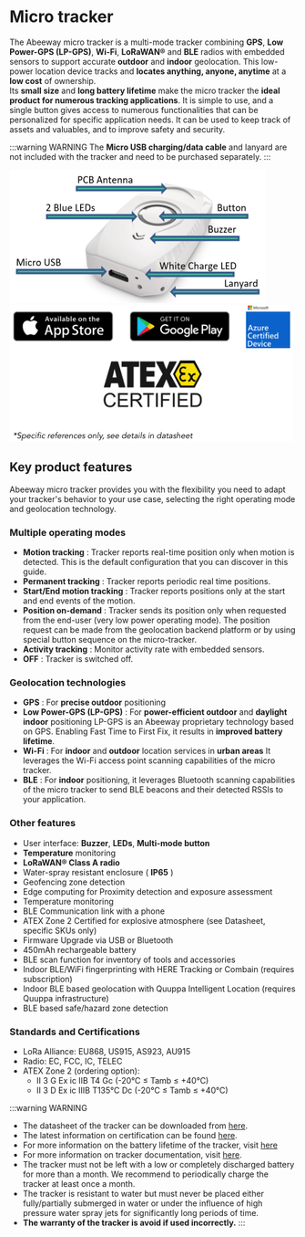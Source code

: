 # Micro tracker
The Abeeway micro tracker is a multi-mode tracker combining **GPS**, **Low Power-GPS (LP-GPS)**, **Wi-Fi**, **LoRaWAN®** and **BLE** radios with embedded sensors to support accurate **outdoor** and **indoor** geolocation. This low-power location device tracks and **locates anything, anyone, anytime** at a **low cost** of ownership.<br/>
Its **small size** and **long battery lifetime** make the micro tracker the **ideal product for numerous tracking applications**. It is simple to use, and a single button gives access to numerous functionalities that can be personalized for specific application needs. It can be used to keep track of assets and valuables, and to improve safety and security. 

:::warning WARNING
The **Micro USB charging/data cable** and lanyard are not included with the tracker and need to be purchased separately.
:::

![img](images/MicrotrackerHWarrows_450x234.png)
![img](images/image_azure_certification.png)

## Key product features
Abeeway micro tracker provides you with the flexibility you need to adapt your tracker's behavior to your use case, selecting the right operating mode and geolocation technology.

### Multiple operating modes

* **Motion tracking** : Tracker reports real-time position only when motion is detected. This is the default configuration that you can discover in this guide.
* **Permanent tracking** : Tracker reports periodic real time positions.
* **Start/End motion tracking** : Tracker reports positions only at the start and end events of the motion.
* **Position on-demand** : Tracker sends its position only when requested from the end-user (very low power operating mode). The position request can be made from the geolocation backend platform or by using special button sequence on the micro-tracker.
* **Activity tracking** : Monitor activity rate with embedded sensors.
* **OFF** : Tracker is switched off.

### Geolocation technologies

* **GPS** : For **precise outdoor** positioning
* **Low Power-GPS (LP-GPS)** : For **power-efficient outdoor** and **daylight indoor** positioning
LP-GPS is an Abeeway proprietary technology based on GPS. Enabling Fast Time to First Fix, it results in **improved battery lifetime**.
* **Wi-Fi** : For **indoor** and **outdoor** location services in **urban areas**
It leverages the Wi-Fi access point scanning capabilities of the micro tracker.
* **BLE** : For **indoor** positioning, it leverages Bluetooth scanning capabilities of the micro tracker to send BLE beacons and their detected RSSIs to your application.

### Other features
* User interface: **Buzzer**, **LEDs**, **Multi-mode button**
* **Temperature** monitoring
* **LoRaWAN® Class A radio**
* Water-spray resistant enclosure ( **IP65** )
* Geofencing zone detection
* Edge computing for Proximity detection and exposure assessment
* Temperature monitoring
* BLE Communication link with a phone
* ATEX Zone 2 Certified for explosive atmosphere (see Datasheet, specific SKUs only)
* Firmware Upgrade via USB or Bluetooth
* 450mAh rechargeable battery
* BLE scan function for inventory of tools and accessories
* Indoor BLE/WiFi fingerprinting with HERE Tracking or Combain (requires subscription)
* Indoor BLE based geolocation with Quuppa Intelligent Location (requires Quuppa infrastructure)
* BLE based safe/hazard zone detection

### Standards and Certifications
* LoRa Alliance: EU868, US915, AS923, AU915
* Radio: EC, FCC, IC, TELEC
* ATEX Zone 2 (ordering option):
  - II 3 G Ex ic IIB T4 Gc (-20°C ≤ Tamb ≤ +40°C)
  - II 3 D Ex ic IIIB T135°C Dc (-20°C ≤ Tamb ≤ +40°C)

:::warning WARNING
 * The datasheet of the tracker can be downloaded from [here](/D-Reference/DocLibrary_R/AbeewayTrackers_R.html#data-sheets).
 * The latest information on certification can be found [here](/D-Reference/DocLibrary_R/AbeewayTrackers_R.md#certifications).
 * For more information on the battery lifetime of the tracker, visit [here](../AbeewayDeviceManager_C/PowerConsumption_R)
* For more information on tracker documentation, visit [here](../../documentation-library/AbeewayTrackers_R.md#reference-guides-and-tools).
 * The tracker must not be left with a low or completely discharged battery for more than a month. We recommend to periodically charge the tracker at least once a month. 
 * The tracker is resistant to water but must never be placed either fully/partially submerged in water or under the influence of high pressure water spray jets for significantly long periods of time. 
 * **The warranty of the tracker is avoid if used incorrectly.**
:::
